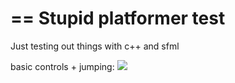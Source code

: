 ==
Stupid platformer test
==

Just testing out things with c++ and sfml

basic controls + jumping:
![](http://i.imgur.com/wOKjtEc.gif)